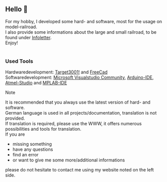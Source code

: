 ## Hello :steam_locomotive:

For my hobby, I developed some hard- and software, most for the usage on model-railroad.<br>
I also provide some informations about the large and small railroad, to be found under [Infoletter](https://github.com/Kruemelbahn/Infoletter).<br>
Enjoy!<br>
<br>
### Used Tools
Hardwaredevelopment: [Target3001!](https://www.ibfriedrich.com/) and [FreeCad](https://www.freecad.org/)<br>
Softwaredevelopment: [Microsoft Visualstudio Community](https://visualstudio.microsoft.com/de/vs/community/), [Arduino-IDE](https://www.arduino.cc/), [Atmel-Studio](https://www.microchip.com/en-us/tools-resources/develop/microchip-studio) and [MPLAB-IDE](https://www.microchip.com/en-us/tools-resources/develop/mplab-x-ide)<br> 

> [!NOTE]
> It is recommended that you always use the latest version of hard- and software.<br>
> German language is used in all projects/documentation, translation is not provided.<br>
> If translation is required, please use the WWW, it offers numerous possibilities and tools for translation.<br>
> If you are
> 
> - missing something 
> - have any questions
> - find an error
> - or want to give me some more/additional informations
>
> please do not hesitate to contact me using my website noted on the left side.

